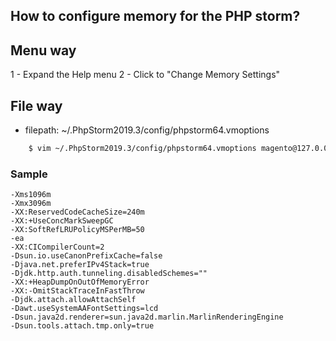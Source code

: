 ## How to configure memory for the PHP storm?

## Menu way
1 - Expand the Help menu
2 - Click to "Change Memory Settings"

## File way
* filepath: ~/.PhpStorm2019.3/config/phpstorm64.vmoptions 
```bash
    $ vim ~/.PhpStorm2019.3/config/phpstorm64.vmoptions magento@127.0.0.1
```
### Sample
```
-Xms1096m
-Xmx3096m
-XX:ReservedCodeCacheSize=240m
-XX:+UseConcMarkSweepGC
-XX:SoftRefLRUPolicyMSPerMB=50
-ea
-XX:CICompilerCount=2
-Dsun.io.useCanonPrefixCache=false
-Djava.net.preferIPv4Stack=true
-Djdk.http.auth.tunneling.disabledSchemes=""
-XX:+HeapDumpOnOutOfMemoryError
-XX:-OmitStackTraceInFastThrow
-Djdk.attach.allowAttachSelf
-Dawt.useSystemAAFontSettings=lcd
-Dsun.java2d.renderer=sun.java2d.marlin.MarlinRenderingEngine
-Dsun.tools.attach.tmp.only=true
```